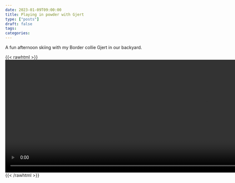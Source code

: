 ```yaml
---
date: 2023-01-09T09:00:00
title: Playing in powder with Gjert
type: ["posts"]
draft: false
tags:
categories:
---
```


A fun afternoon skiing with my Border collie Gjert in our backyard.

{{< rawhtml >}}
<video id="video" width="1280" height="360" controls>
    <source src="posts/20230109-playing-in-powder-with-gjert/skiing-720.mp4" type="video/mp4">
    Your browser does not support the video tag.
</video> 
{{< /rawhtml >}}
